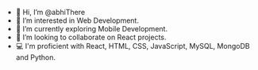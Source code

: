 - 👋 Hi, I’m @abhiThere
- 👀 I’m interested in Web Development.
- 🌱 I’m currently exploring Mobile Development.
- 💞️ I’m looking to collaborate on React projects.
- 💻 I'm proficient with React, HTML, CSS, JavaScript, MySQL, MongoDB and Python.

<!---
abhiThere/abhiThere is a ✨ special ✨ repository because its `README.md` (this file) appears on your GitHub profile.
You can click the Preview link to take a look at your changes.
--->
